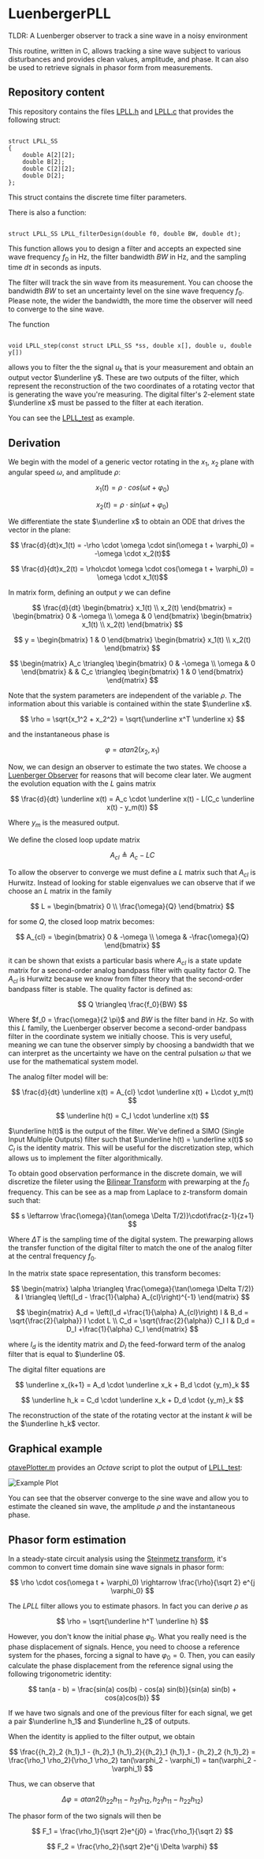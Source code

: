 # LuenbergerPLL

TLDR: A Luenberger observer to track a sine wave in a noisy environment

This routine, written in C, allows tracking a sine wave subject to various disturbances and provides clean values, amplitude, and phase. It can also be used to retrieve signals in phasor form from measurements.

## Repository content

This repository contains the files [LPLL.h](LPLL.h) and [LPLL.c](LPLL.c) that provides the following struct:

<pre><code>
struct LPLL_SS
{
    double A[2][2]; 
    double B[2]; 
    double C[2][2];
    double D[2];
};
</pre></code>

This struct contains the discrete time filter parameters.

There is also a function:

<pre><code>
struct LPLL_SS LPLL_filterDesign(double f0, double BW, double dt);
</pre></code>

This function allows you to design a filter and accepts an expected sine wave frequency $f_0$ in Hz, the filter bandwidth $BW$ in Hz, and the sampling time $dt$ in seconds as inputs.

The filter will track the sin wave from its measurement. You can choose the bandwidth $BW$ to set an uncertainty level on the sine wave frequency $f_0$. Please note, the wider the bandwidth, the more time the observer will need to converge to the sine wave.

The function

<pre><code>
void LPLL_step(const struct LPLL_SS *ss, double x[], double u, double y[]) 
</pre></code>

allows you to filter the the signal $u_k$ that is your measurement and obtain an output vector $\underline y$. These are two outputs of the filter, which represent the reconstruction of the two coordinates of a rotating vector that is generating the wave you're measuring. The digital filter's 2-element state $\underline x$ must be passed to the filter at each iteration.

You can see the [LPLL_test](LPLL_test.c) as example.


## Derivation

We begin with the model of a generic vector rotating in the $x_1$, $x_2$ plane with angular speed $\omega$, and amplitude $\rho$:

$$ x_1(t) = \rho \cdot cos(\omega t + \varphi_0) $$

$$ x_2(t) = \rho \cdot sin(\omega t + \varphi_0) $$

We differentiate the state $\underline x$ to obtain an ODE that drives the vector in the plane:

$$ \frac{d}{dt}x_1(t) = -\rho \cdot \omega \cdot sin(\omega t + \varphi_0) = -\omega \cdot x_2(t)$$

$$ \frac{d}{dt}x_2(t) = \rho\cdot \omega \cdot cos(\omega t + \varphi_0) = \omega \cdot x_1(t)$$


In matrix form, defining an output $y$ we can define

$$
\frac{d}{dt} 
\begin{bmatrix} 
x_1(t) \\
x_2(t) 
\end{bmatrix}  =
\begin{bmatrix}
0 & -\omega \\ 
\omega & 0
\end{bmatrix}
\begin{bmatrix}
x_1(t) \\ 
x_2(t)
\end{bmatrix}
$$

$$
y = 
\begin{bmatrix}
1 & 0
\end{bmatrix}
\begin{bmatrix}
x_1(t) \\
x_2(t)
\end{bmatrix}
$$

$$
\begin{matrix}
A_c \triangleq 
\begin{bmatrix}
0 & -\omega \\ 
\omega & 0
\end{bmatrix}
& &
C_c \triangleq
\begin{bmatrix}
1 & 0
\end{bmatrix}
\end{matrix}
$$

Note that the system parameters are independent of the variable $\rho$. The information about this variable is contained within the state $\underline x$.

$$ \rho = \sqrt{x_1^2 + x_2^2} = \sqrt{\underline x^T \underline x} $$

and the instantaneous phase is

$$ \varphi = atan2(x_2, x_1) $$

Now, we can design an observer to estimate the two states. We choose a [Luenberger Observer](https://en.wikipedia.org/wiki/State_observer) for reasons that will become clear later. We augment the evolution equation with the $L$ gains matrix

$$ \frac{d}{dt} \underline x(t) = A_c \cdot \underline x(t) - L(C_c \underline x(t) - y_m(t)) $$

Where $y_m$ is the measured output.

We define the closed loop update matrix 

$$ A_{cl} \triangleq A_c - L C $$

To allow the observer to converge we must define a $L$ matrix such that $A_{cl}$ is Hurwitz. Instead of looking for stable eigenvalues we can observe that if we choose an $L$ matrix in the family 

$$ 
L = 
\begin{bmatrix} 
0 
\\ 
\frac{\omega}{Q} 
\end{bmatrix} 
$$

for some $Q$, the closed loop matrix becomes:

$$ A_{cl} = 
\begin{bmatrix}
0 & -\omega \\
\omega & -\frac{\omega}{Q}
\end{bmatrix}
$$

it can be shown that exists a particular basis where $A_{cl}$ is a state update matrix for a second-order analog bandpass filter with quality factor $Q$. The $A_{cl}$ is Hurwitz because we know from filter theory that the second-order bandpass filter is stable. The quality factor is defined as:

$$ Q \triangleq \frac{f_0}{BW} $$

Where $f_0 = \frac{\omega}{2 \pi}$ and $BW$ is the filter band in $Hz$. So with this $L$ family, the Luenberger observer become a second-order bandpass filter in the coordinate system we initially choose.
This is very useful, meaning we can tune the observer simply by choosing a bandwidth that we can interpret as the uncertainty we have on the central pulsation $\omega$ that we use for the mathematical system model.

The analog filter model will be:

$$ \frac{d}{dt} \underline x(t) = A_{cl} \cdot \underline x(t) + L\cdot y_m(t) $$

$$ \underline h(t) = C_I \cdot \underline x(t) $$

$\underline h(t)$ is the output of the filter. We've defined a SIMO (Single Input Multiple Outputs) filter such that $\underline h(t) = \underline x(t)$ so $C_I$ is the identity matrix. This will be useful for the discretization step, which allows us to implement the filter algorithmically.

To obtain good observation performance in the discrete domain, we will discretize the fileter using the [Bilinear Transform](https://en.wikipedia.org/wiki/Bilinear_transform) with prewarping at the $f_0$ frequency. This can be see as a map from Laplace to z-transform domain such that:

$$ s \leftarrow \frac{\omega}{\tan(\omega \Delta T/2)}\cdot\frac{z-1}{z+1} $$

Where $\Delta T$ is the sampling time of the digital system. The prewarping allows the transfer function of the digital filter to match the one of the analog filter at the central frequency $f_0$.

In the matrix state space representation, this transform becomes: 

$$
\begin{matrix} 
\alpha \triangleq \frac{\omega}{\tan(\omega \Delta T/2)} & 
I \triangleq \left(I_d - \frac{1}{\alpha} A_{cl}\right)^{-1} 
\end{matrix}
$$

$$
\begin{matrix} 
A_d = \left(I_d +\frac{1}{\alpha} A_{cl}\right) I & B_d = \sqrt{\frac{2}{\alpha}} I \cdot L \\
C_d = \sqrt{\frac{2}{\alpha}} C_I I & D_d = D_I +\frac{1}{\alpha} C_I 
\end{matrix}
$$

where $I_d$ is the identity matrix and $D_I$ the feed-forward term of the analog filter that is equal to $\underline 0$.

The digital filter equations are

$$ \underline x_{k+1} = A_d \cdot \underline x_k + B_d \cdot {y_m}_k $$

$$ \underline h_k = C_d \cdot \underline x_k + D_d \cdot {y_m}_k $$

The reconstruction of the state of the rotating vector at the instant $k$ will be the $\underline h_k$ vector.

## Graphical example
[otavePlotter.m](octavePlotter.m) provides an *Octave* script to plot the output of [LPLL_test](LPLL_test.m):

![Example Plot](ExamplePlot.png)

You can see that the observer converge to the sine wave and allow you to estimate the cleaned sin wave, the amplitude $\rho$ and the instantaneous phase. 

## Phasor form estimation
In a steady-state circuit analysis using the [Steinmetz transform](https://en.wikipedia.org/wiki/Phasor), it's common to convert time domain sine wave signals in phasor form:

$$
\rho \cdot cos(\omega t + \varphi_0) \rightarrow \frac{\rho}{\sqrt 2} e^{j \varphi_0}
$$

The *LPLL* filter allows you to estimate phasors. In fact you can derive $\rho$ as 

$$ \rho = \sqrt{\underline h^T \underline h} $$

However, you don't know the initial phase $\varphi_0$. What you really need is the phase displacement of signals. Hence, you need to choose a reference system for the phases, forcing a signal to have  $\varphi_0 = 0$. Then, you can easily calculate the phase displacement from the reference signal using the following trigonometric identity:

$$
tan(a - b) = \frac{sin(a) cos(b) - cos(a) sin(b)}{sin(a) sin(b) + cos(a)cos(b)}
$$

If we have two signals and one of the previous filter for each signal, we get a pair $\underline h_1$ and $\underline h_2$ of outputs.

When the identity is applied to the filter output, we obtain

$$
\frac{{h_2}_2 {h_1}_1 - {h_2}_1 {h_1}_2}{{h_2}_1 {h_1}_1 - {h_2}_2 {h_1}_2} =
\frac{\rho_1 \rho_2}{\rho_1 \rho_2} tan(\varphi_2 - \varphi_1) = 
tan(\varphi_2 - \varphi_1)
$$

Thus, we can observe that

$$
\Delta \varphi = atan2({h_2}_2 {h_1}_1 - {h_2}_1 {h_1}_2, {h_2}_1 {h_1}_1 - {h_2}_2 {h_1}_2)
$$

The phasor form of the two signals will then be

$$ F_1 =  \frac{\rho_1}{\sqrt 2}e^{j0} =  \frac{\rho_1}{\sqrt 2} $$

$$ F_2  = \frac{\rho_2}{\sqrt 2}e^{j \Delta \varphi}  $$
